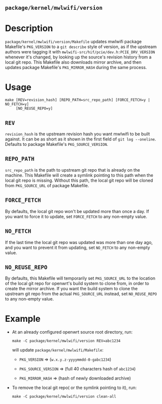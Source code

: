 `package/kernel/mwlwifi/version`
--------------------------------
Description
===========
`package/kernel/mwlwifi/version/Makefile` updates mwlwifi package Makefile's
`PKG_VERSION` to a `git describe` style of version, as if the upstream authors
were tagging it with `mwlwifi-src/hif/pcie/dev.h:PCIE_DRV_VERSION` whenever it's
changed, by looking up the source's revision history from a local git repo. This
Makefile also downloads mirror archive, and then updates package Makefile's
`PKG_MIRROR_HASH` during the same process.

Usage
=====
```
make [REV=revision_hash] [REPO_PATH=src_repo_path] [FORCE_FETCH=y | NO_FETCH=y]
     [NO_REUSE_REPO=y]
```
`REV`
-----
`revision_hash` is the upstream revision hash you want mwlwifi to be built
against. It can be as short as it shown in the first field of
`git log --oneline`. Defaults to package Makefile's `PKG_SOURCE_VERSION`.

`REPO_PATH`
-----------
`src_repo_path` is the path to upstream git repo that is already on the machine.
This Makefile will create a symlink pointing to this path when the local git
repo is missing. Without this path, the local git repo will be cloned from
`PKG_SOURCE_URL` of package Makefile.

`FORCE_FETCH`
-------------
By defaults, the local git repo won't be updated more than once a day. If you
want to force it to update, set `FORCE_FETCH` to any non-empty value.

`NO_FETCH`
----------
If the last time the local git repo was updated was more than one day ago, and
you want to prevent it from updating, set `NO_FETCH` to any non-empty value.

`NO_REUSE_REPO`
---------------
By defaults, this Makefile will temporarily set `PKG_SOURCE_URL` to the location
of the local git repo for openwrt's build system to clone from, in order to
create the mirror archive. If you want the build system to clone the upstream
git repo from the actual `PKG_SOURCE_URL` instead, set `NO_REUSE_REPO` to any
non-empty value.

Example
=======
* At an already configured openwrt source root directory, run:

  `make -C package/kernel/mwlwifi/version REV=abc1234`

  will update `package/kernel/mwlwifi/Makefile`:

  - `PKG_VERSION` => (`w.x.y.z-yyyymmdd-0-gabc1234`)

  - `PKG_SOURCE_VERSION` => (full 40 characters hash of `abc1234`)

  - `PKG_MIRROR_HASH` => (hash of newly downloaded archive)

* To remove the local git repo( or the symlink pointing to it), run:

  `make -C package/kernel/mwlwifi/version clean-all`

